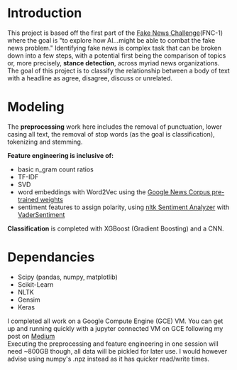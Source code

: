 # Introduction

This project is based off the first part of the [Fake News Challenge](http://www.fakenewschallenge.org/)(FNC-1) where the goal is "to explore how AI...might be able to combat the fake news problem."  Identifying fake news is complex task that can be broken down into a few steps, with a potential first being the comparison of topics or, more precisely, **stance detection**, across myriad news organizations.  The goal of this project is to classify the relationship between a body of text with a headline as agree, disagree, discuss or unrelated.   

# Modeling

The **preprocessing** work here includes the removal of punctuation, lower casing all text, the removal of stop words (as the goal is classification), tokenizing and stemming.  

**Feature engineering is inclusive of:**
 - basic n_gram count ratios
 - TF-IDF 
 - SVD
 - word embeddings with Word2Vec using the [Google News Corpus pre-trained weights](https://drive.google.com/file/d/0B7XkCwpI5KDYNlNUTTlSS21pQmM/edit)
 - sentiment features to assign polarity, using [nltk Sentiment Analyzer](https://www.nltk.org/_modules/nltk/sentiment/vader.html) with [VaderSentiment](https://github.com/mgavish/vaderSentiment) 
 
 
**Classification** is completed with XGBoost (Gradient Boosting) and a CNN.

# Dependancies

- Scipy (pandas, numpy, matplotlib)
- Scikit-Learn
- NLTK
- Gensim
- Keras

I completed all work on a Google Compute Engine (GCE) VM.  You can get up and running quickly with a jupyter connected VM on GCE following my post on [Medium](https://medium.com/@mngavish/deep-learning-on-google-compute-engine-through-jupyter-interface-15d64e7d7e00)  
Executing the preprocessing and feature engineering in one session will need ~800GB though, all data will be pickled for later use. I would however advise using numpy's .npz instead as it has quicker read/write times.  
